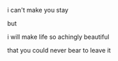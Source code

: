 i can't make you stay

but

i will make life so achingly beautiful

that you could never bear to leave it
